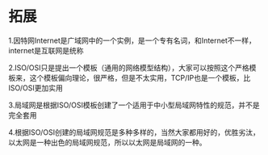 # 拓展



1.因特网Internet是广域网中的一个实例，是一个专有名词，和Internet不一样，internet是互联网是统称

2.ISO/OSI只是提出一个模板（通用的网络模型结构），大家可以按照这个严格模板来，这个模板偏向理论，很严格，但是不太实用，TCP/IP也是一个模板，比ISO/OSI更加实用

3.局域网是根据ISO/OSI模板创建了一个适用于中小型局域网特性的规范，并不是完全套用

4.根据ISO/OSI创建的局域网规范是多种多样的，当然大家都用好的，优胜劣汰，以太网是一种出色的局域网规范，所以以太网是局域网的一种。

